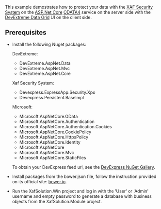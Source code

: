 This example demostrates how to protect your data with the [XAF Security System](https://docs.devexpress.com/eXpressAppFramework/113366/Concepts/Security-System/Security-System-Overview) on the [ASP.Net Core](https://docs.microsoft.com/en-us/aspnet/core/?view=aspnetcore-2.2) [ODATA4](https://www.odata.org/documentation/) service on the server side with the [DevExtreme Data Grid](https://js.devexpress.com/Overview/DataGrid/) UI on the client side.

## Prerequisites

- Install the following Nuget packages:

    DevExtreme:
    - DevExtreme.AspNet.Data
    - DevExtreme.AspNet.Mvc
    - DevExtreme.AspNet.Core


    Xaf Security System:
    - Devexpress.ExpressApp.Security.Xpo
    - Devexpress.Persistent.BaseImpl


    Microsoft:
    - Microsoft.AspNetCore.OData
    - Microsoft.AspNetCore.Authentication
    - Microsoft.AspNetCore.Authentication.Cookies
    - Microsoft.AspNetCore.CookiePolicy
    - Microsoft.AspNetCore.HttpsPolicy
    - Microsoft.AspNetCore.Identity
    - Microsoft.AspNetCore
    - Microsoft.AspNetCore.Mvc
    - Microsoft.AspNetCore.StaticFiles
    
    To obtain your DevExpress feed url, see the [DevExpress NuGet Gallery](https://nuget.devexpress.com/).

- Install packages from the bower.json file, follow the instruction provided on its official site: [bower.io](https://bower.io/).
- Run the XafSolution.Win project and log in with the 'User' or 'Admin' username and empty password to generate a database with business objects from the XafSolution.Module project.
